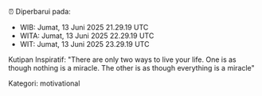 ⏰ Diperbarui pada:
- WIB: Jumat, 13 Juni 2025 21.29.19 UTC
- WITA: Jumat, 13 Juni 2025 22.29.19 UTC
- WIT: Jumat, 13 Juni 2025 23.29.19 UTC

Kutipan Inspiratif:
"There are only two ways to live your life. One is as though nothing is a miracle. The other is as though everything is a miracle"


Kategori: motivational

